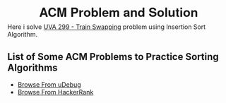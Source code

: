 <h1 align="center" style="text-align:center;line-height:10pt;font-family:'Helvetica Neue',Helvetica,Arial,sans-serif;">ACM Problem and Solution</h1>

Here i solve <a href="https://uva.onlinejudge.org/external/2/299.pdf" target="_blank">UVA 299 - Train Swapping</a> problem using Insertion Sort Algorithm.

## List of Some ACM Problems to Practice Sorting Algorithms
- <a href="https://www.udebug.com/?search_string=sort" target="_blank">Browse From uDebug</a>
- <a href="https://www.hackerrank.com/domains/algorithms?filters%5Bsubdomains%5D%5B%5D=arrays-and-sorting" target="_blank">Browse From HackerRank</a>